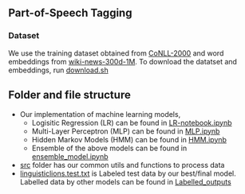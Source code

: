 ## Part-of-Speech Tagging

### Dataset

We use the training dataset obtained from [CoNLL-2000](https://www.cnts.ua.ac.be/conll2000/chunking/) and word embeddings from [wiki-news-300d-1M](https://fasttext.cc/docs/en/english-vectors.html). To download the datatset and embeddings, run [download.sh](dataset/download.sh)



## Folder and file structure

* Our implementation of machine learning models, 
    - Logisitic Regression (LR) can be found in [LR-notebook.ipynb](LR/LR-notebook.ipynb)
    - Multi-Layer Perceptron (MLP) can be found in [MLP.ipynb](MLP/MLP.ipynb)
    - Hidden Markov Models (HMM) can be found in  [HMM.ipynb](HMM/HMM.ipynb) 
    - Ensemble of the above models can be found in [ensemble_model.ipynb](ensemble_model.ipynb)
* [src](src/) folder has our common utils and functions to process data
* [linguisticlions.test.txt](linguisticlions.test.txt) is Labeled test data by our best/final model. Labelled data by other models can be found in [Labelled_outputs](Labelled_outputs/)